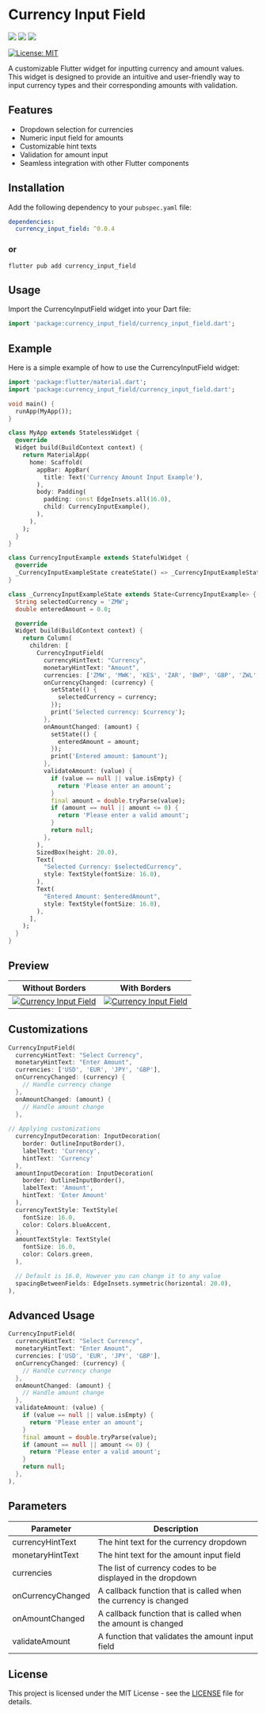 # Currency Input Field

<img src="https://img.shields.io/pub/v/currency_input_field?style=for-the-badge">
<img src="https://img.shields.io/github/last-commit/Munyaradzi-Chigangawa/currency_input_field">
<img src="https://img.shields.io/twitter/url?label=Munyaradzi Chigangawa&style=social&url=https%3A%2F%2Ftwitter.com%2Fmchigangawa">

[![License: MIT][license_badge]][license_link]

[license_badge]: https://img.shields.io/badge/license-MIT-blue.svg
[license_link]: https://opensource.org/licenses/MIT


A customizable Flutter widget for inputting currency and amount values. This widget is designed to provide an intuitive and user-friendly way to input currency types and their corresponding amounts with validation.

## Features

- Dropdown selection for currencies
- Numeric input field for amounts
- Customizable hint texts
- Validation for amount input
- Seamless integration with other Flutter components

## Installation

Add the following dependency to your `pubspec.yaml` file:

```yaml
dependencies:
  currency_input_field: ^0.0.4
```

### or
```shell
flutter pub add currency_input_field
```

## Usage

Import the CurrencyInputField widget into your Dart file:

```dart
import 'package:currency_input_field/currency_input_field.dart';
```

## Example

Here is a simple example of how to use the CurrencyInputField widget:

```dart
import 'package:flutter/material.dart';
import 'package:currency_input_field/currency_input_field.dart';

void main() {
  runApp(MyApp());
}

class MyApp extends StatelessWidget {
  @override
  Widget build(BuildContext context) {
    return MaterialApp(
      home: Scaffold(
        appBar: AppBar(
          title: Text('Currency Amount Input Example'),
        ),
        body: Padding(
          padding: const EdgeInsets.all(16.0),
          child: CurrencyInputExample(),
        ),
      ),
    );
  }
}

class CurrencyInputExample extends StatefulWidget {
  @override
  _CurrencyInputExampleState createState() => _CurrencyInputExampleState();
}

class _CurrencyInputExampleState extends State<CurrencyInputExample> {
  String selectedCurrency = 'ZMW';
  double enteredAmount = 0.0;

  @override
  Widget build(BuildContext context) {
    return Column(
      children: [
        CurrencyInputField(
          currencyHintText: "Currency",
          monetaryHintText: "Amount",
          currencies: ['ZMW', 'MWK', 'KES', 'ZAR', 'BWP', 'GBP', 'ZWL', 'USD'],
          onCurrencyChanged: (currency) {
            setState(() {
              selectedCurrency = currency;
            });
            print('Selected currency: $currency');
          },
          onAmountChanged: (amount) {
            setState(() {
              enteredAmount = amount;
            });
            print('Entered amount: $amount');
          },
          validateAmount: (value) {
            if (value == null || value.isEmpty) {
              return 'Please enter an amount';
            }
            final amount = double.tryParse(value);
            if (amount == null || amount <= 0) {
              return 'Please enter a valid amount';
            }
            return null;
          },
        ),
        SizedBox(height: 20.0),
        Text(
          "Selected Currency: $selectedCurrency",
          style: TextStyle(fontSize: 16.0),
        ),
        Text(
          "Entered Amount: $enteredAmount",
          style: TextStyle(fontSize: 16.0),
        ),
      ],
    );
  }
}
```

## Preview

| Without Borders | With Borders |
|------------------|--------------|
| [![Currency Input Field](https://raw.githubusercontent.com/Munyaradzi-Chigangawa/currency_input_field/master/screenshots/without_borders.gif)](https://www.munyaradzichigangawa.co.zw) | [![Currency Input Field](https://raw.githubusercontent.com/Munyaradzi-Chigangawa/currency_input_field/master/screenshots/with_borders.gif)](https://www.munyaradzichigangawa.co.zw) |

## Customizations
```dart
CurrencyInputField(
  currencyHintText: "Select Currency",
  monetaryHintText: "Enter Amount",
  currencies: ['USD', 'EUR', 'JPY', 'GBP'],
  onCurrencyChanged: (currency) {
    // Handle currency change
  },
  onAmountChanged: (amount) {
    // Handle amount change
  },
  
// Applying customizations
  currencyInputDecoration: InputDecoration(
    border: OutlineInputBorder(),
    labelText: 'Currency',
    hintText: 'Currency'
  ),
  amountInputDecoration: InputDecoration(
    border: OutlineInputBorder(),
    labelText: 'Amount',
    hintText: 'Enter Amount'
  ),
  currencyTextStyle: TextStyle(
    fontSize: 16.0,
    color: Colors.blueAccent,
  ),
  amountTextStyle: TextStyle(
    fontSize: 16.0,
    color: Colors.green,
  ),

  // Default is 16.0, However you can change it to any value
  spacingBetweenFields: EdgeInsets.symmetric(horizontal: 20.0),
),
```

## Advanced Usage
```dart
CurrencyInputField(
  currencyHintText: "Select Currency",
  monetaryHintText: "Enter Amount",
  currencies: ['USD', 'EUR', 'JPY', 'GBP'],
  onCurrencyChanged: (currency) {
    // Handle currency change
  },
  onAmountChanged: (amount) {
    // Handle amount change
  },
  validateAmount: (value) {
    if (value == null || value.isEmpty) {
      return 'Please enter an amount';
    }
    final amount = double.tryParse(value);
    if (amount == null || amount <= 0) {
      return 'Please enter a valid amount';
    }
    return null;
  },
),

```

## Parameters

| Parameter | Description |
| --- | --- |
| currencyHintText | The hint text for the currency dropdown |
| monetaryHintText | The hint text for the amount input field |
| currencies | The list of currency codes to be displayed in the dropdown |
| onCurrencyChanged | A callback function that is called when the currency is changed |
| onAmountChanged | A callback function that is called when the amount is changed |
| validateAmount | A function that validates the amount input field |

## License

This project is licensed under the MIT License - see the [LICENSE](LICENSE) file for details.
